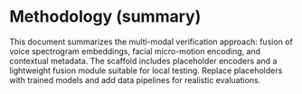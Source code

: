 # Methodology (summary)

This document summarizes the multi-modal verification approach: fusion of voice spectrogram embeddings,
facial micro-motion encoding, and contextual metadata. The scaffold includes placeholder encoders
and a lightweight fusion module suitable for local testing. Replace placeholders with trained models
and add data pipelines for realistic evaluations.

